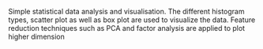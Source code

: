 Simple statistical data analysis and visualisation. The different histogram types, scatter plot as well as box plot are used to visualize the data. Feature reduction techniques such as PCA and factor analysis are applied to plot higher dimension
